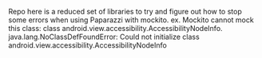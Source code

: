 Repo here is a reduced set of libraries to try and figure out how to stop some errors when using Paparazzi with mockito. ex.
Mockito cannot mock this class: class android.view.accessibility.AccessibilityNodeInfo.
java.lang.NoClassDefFoundError: Could not initialize class android.view.accessibility.AccessibilityNodeInfo
